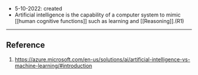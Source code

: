 - 5-10-2022: created
- Artificial intelligence is the capability of a computer system to mimic [[human cognitive functions]] such as learning and [[Reasoning]].(R1) 


---
## Reference
1. https://azure.microsoft.com/en-us/solutions/ai/artificial-intelligence-vs-machine-learning/#introduction